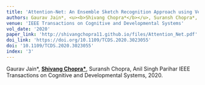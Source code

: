 ```yaml
---
title: 'Attention-Net: An Ensemble Sketch Recognition Approach using Vector Images'
authors: Gaurav Jain*, <u><b>Shivang Chopra*</b></u>, Suransh Chopra*, Anil Singh Parihar
venue: 'IEEE Transactions on Cognitive and Developmental Systems'
vol_date: '2020'
paper_link: 'http://shivangchopra11.github.io/files/Attention_Net.pdf'
doi_link: 'https://doi.org/10.1109/TCDS.2020.3023055'
doi: '10.1109/TCDS.2020.3023055'
index: '3'
---
```

Gaurav Jain*, <u><b>Shivang Chopra*</b></u>, Suransh Chopra, Anil Singh Parihar
IEEE Transactions on Cognitive and Developmental Systems, 2020.
